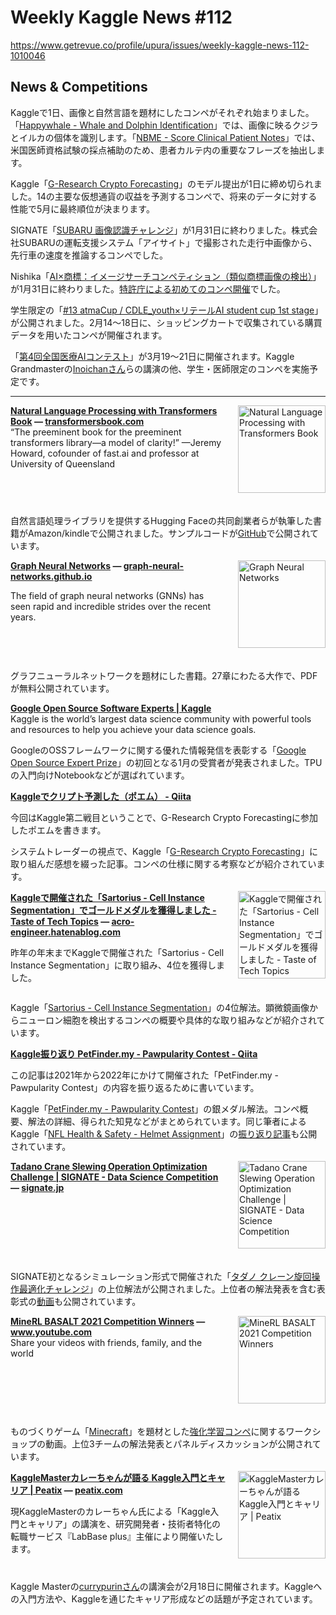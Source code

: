 # Weekly Kaggle News #112
https://www.getrevue.co/profile/upura/issues/weekly-kaggle-news-112-1010046
<h3><h2>News &amp; Competitions</h2><p>Kaggleで1日、画像と自然言語を題材にしたコンペがそれぞれ始まりました。「<a href="https://www.kaggle.com/c/happy-whale-and-dolphin/" target="_blank">Happywhale - Whale and Dolphin Identification</a>」では、画像に映るクジラとイルカの個体を識別します。「<a href="https://www.kaggle.com/c/nbme-score-clinical-patient-notes" target="_blank">NBME - Score Clinical Patient Notes</a>」では、米国医師資格試験の採点補助のため、患者カルテ内の重要なフレーズを抽出します。</p><p>Kaggle「<a href="https://www.kaggle.com/c/g-research-crypto-forecasting/" target="_blank">G-Research Crypto Forecasting</a>」のモデル提出が1日に締め切られました。14の主要な仮想通貨の収益を予測するコンペで、将来のデータに対する性能で5月に最終順位が決まります。</p><p>SIGNATE「<a href="https://signate.jp/competitions/563" target="_blank">SUBARU 画像認識チャレンジ</a>」が1月31日に終わりました。株式会社SUBARUの運転支援システム「アイサイト」で撮影された走行中画像から、先行車の速度を推論するコンペでした。</p><p>Nishika「<a href="https://www.nishika.com/competitions/22/summary" target="_blank">AI×商標：イメージサーチコンペティション（類似商標画像の検出）</a>」が1月31日に終わりました。<a href="https://www.meti.go.jp/press/2021/11/20211122001/20211122001.html" target="_blank">特許庁による初めてのコンペ開催</a>でした。</p><p>学生限定の「<a href="https://atma.connpass.com/event/237610/" target="_blank">#13 atmaCup / CDLE_youth×リテールAI student cup 1st stage</a>」が公開されました。2月14〜18日に、ショッピングカートで収集されている購買データを用いたコンペが開催されます。</p><p>「<a href="https://medical-ai-contest.org/" target="_blank">第4回全国医療AIコンテスト</a>」が3月19〜21日に開催されます。Kaggle Grandmasterの<a href="https://www.kaggle.com/inoueu1" target="_blank">Inoichanさん</a>らの講演の他、学生・医師限定のコンペを実施予定です。</p></h3>
<hr>
<p>
<img width="140" height="140" alt="Natural Language Processing with Transformers Book" style="float: right; margin-left: 20px; margin-bottom: 20px;" src="https://s3.amazonaws.com/revue/items/images/013/881/386/thumb/logo.png?1643698800" />
<strong style='display: block;'><a href="https://transformersbook.com/?utm_campaign=Weekly%20Kaggle%20News&amp;utm_medium=email&amp;utm_source=Revue%20newsletter">Natural Language Processing with Transformers Book</a> &mdash; <a href="https://transformersbook.com/">transformersbook.com</a></strong>
“The preeminent book for the preeminent transformers library—a model of clarity!”
—Jeremy Howard, cofounder of fast.ai and professor at University of Queensland
</p>
<div style='clear: both;'></div>
<p><p>自然言語処理ライブラリを提供するHugging Faceの共同創業者らが執筆した書籍がAmazon/kindleで公開されました。サンプルコードが<a href="https://github.com/nlp-with-transformers/notebooks" target="_blank">GitHub</a>で公開されています。</p></p>
<p>
<img width="140" height="140" alt="Graph Neural Networks" style="float: right; margin-left: 20px; margin-bottom: 20px;" src="https://s3.amazonaws.com/revue/items/images/013/944/484/thumb/cover.jpeg?1643920368" />
<strong style='display: block;'><a href="https://graph-neural-networks.github.io/?utm_campaign=Weekly%20Kaggle%20News&amp;utm_medium=email&amp;utm_source=Revue%20newsletter">Graph Neural Networks</a> &mdash; <a href="https://graph-neural-networks.github.io/">graph-neural-networks.github.io</a></strong>
<p>The field of graph neural networks (GNNs) has seen rapid and incredible strides over the recent years.</p>
</p>
<div style='clear: both;'></div>
<p><p>グラフニューラルネットワークを題材にした書籍。27章にわたる大作で、PDFが無料公開されています。</p></p>
<p>
<strong style='display: block;'><a href="https://www.kaggle.com/google-oss-expert-prize-winners?utm_campaign=Weekly%20Kaggle%20News&amp;utm_medium=email&amp;utm_source=Revue%20newsletter">Google Open Source Software Experts | Kaggle</a></strong>
Kaggle is the world’s largest data science community with powerful tools and resources to help you achieve your data science goals.
</p>
<p><p>GoogleのOSSフレームワークに関する優れた情報発信を表彰する「<a href="https://www.kaggle.com/google-oss-expert-prize" target="_blank">Google Open Source Expert Prize</a>」の初回となる1月の受賞者が発表されました。TPUの入門向けNotebookなどが選ばれています。</p></p>
<p>
<strong style='display: block;'><a href="https://qiita.com/blog_UKI/private/fbad4b19e734084e73bf?utm_campaign=Weekly%20Kaggle%20News&amp;utm_medium=email&amp;utm_source=Revue%20newsletter">Kaggleでクリプト予測した（ポエム） - Qiita</a></strong>
<p>今回はKaggle第二戦目ということで、G-Research Crypto Forecastingに参加したポエムを書きます。</p>
</p>
<p><p>システムトレーダーの視点で、Kaggle「<a href="https://www.kaggle.com/c/g-research-crypto-forecasting/" target="_blank">G-Research Crypto Forecasting</a>」に取り組んだ感想を綴った記事。コンペの仕様に関する考察などが紹介されています。</p></p>
<p>
<img width="140" height="140" alt="Kaggleで開催された「Sartorius - Cell Instance Segmentation」でゴールドメダルを獲得しました - Taste of Tech Topics" style="float: right; margin-left: 20px; margin-bottom: 20px;" src="https://s3.amazonaws.com/revue/items/images/013/944/393/thumb/20220124092455.png?1643919835" />
<strong style='display: block;'><a href="https://acro-engineer.hatenablog.com/entry/2022/02/02/120000?utm_campaign=Weekly%20Kaggle%20News&amp;utm_medium=email&amp;utm_source=Revue%20newsletter">Kaggleで開催された「Sartorius - Cell Instance Segmentation」でゴールドメダルを獲得しました - Taste of Tech Topics</a> &mdash; <a href="https://acro-engineer.hatenablog.com/entry/2022/02/02/120000">acro-engineer.hatenablog.com</a></strong>
<p>昨年の年末までKaggleで開催された「Sartorius - Cell Instance Segmentation」に取り組み、4位を獲得しました。</p>
</p>
<div style='clear: both;'></div>
<p><p>Kaggle「<a href="https://www.kaggle.com/c/sartorius-cell-instance-segmentation/" target="_blank">Sartorius - Cell Instance Segmentation</a>」の4位解法。顕微鏡画像からニューロン細胞を検出するコンペの概要や具体的な取り組みなどが紹介されています。</p></p>
<p>
<strong style='display: block;'><a href="https://qiita.com/tt20210824/items/6cef4a715cfefa50e8a7?utm_campaign=Weekly%20Kaggle%20News&amp;utm_medium=email&amp;utm_source=Revue%20newsletter">Kaggle振り返り PetFinder.my - Pawpularity Contest - Qiita</a></strong>
<p>この記事は2021年から2022年にかけて開催された「PetFinder.my - Pawpularity Contest」の内容を振り返るために書いています。</p>
</p>
<p><p>Kaggle「<a href="https://www.kaggle.com/c/petfinder-pawpularity-score/" target="_blank">PetFinder.my - Pawpularity Contest</a>」の銀メダル解法。コンペ概要、解法の詳細、得られた知見などがまとめられています。同じ筆者によるKaggle「<a href="https://www.kaggle.com/c/nfl-health-and-safety-helmet-assignment" target="_blank">NFL Health &amp; Safety - Helmet Assignment</a>」の<a href="https://qiita.com/tt20210824/items/7386e06285ec2b2e7a01" target="_blank">振り返り記事</a>も公開されています。</p></p>
<p>
<img width="140" height="140" alt="Tadano Crane Slewing Operation Optimization Challenge | SIGNATE - Data Science Competition" style="float: right; margin-left: 20px; margin-bottom: 20px;" src="https://s3.amazonaws.com/revue/items/images/013/881/287/thumb/AVbnSmfvs62b9VRvj6ssqlxAF40tC8ij1rYGX3JO.jpg?1643698245" />
<strong style='display: block;'><a href="https://signate.jp/competitions/428/summary?utm_campaign=Weekly%20Kaggle%20News&amp;utm_medium=email&amp;utm_source=Revue%20newsletter">Tadano Crane Slewing Operation Optimization Challenge | SIGNATE - Data Science Competition</a> &mdash; <a href="https://signate.jp/competitions/428/summary">signate.jp</a></strong>

</p>
<div style='clear: both;'></div>
<p><p>SIGNATE初となるシミュレーション形式で開催された「<a href="https://signate.jp/competitions/428?utm_campaign=Weekly%20Kaggle%20News&amp;utm_medium=email&amp;utm_source=Revue%20newsletter" target="_blank">タダノ クレーン旋回操作最適化チャレンジ</a>」の上位解法が公開されました。上位者の解法発表を含む表彰式の<a href="https://youtu.be/gt-NSieFtPA" target="_blank">動画</a>も公開されています。</p></p>
<p>
<img width="140" height="140" alt="MineRL BASALT 2021 Competition Winners" style="float: right; margin-left: 20px; margin-bottom: 20px;" src="https://s3.amazonaws.com/revue/items/images/013/944/593/thumb/hqdefault.jpg?1643920580" />
<strong style='display: block;'><a href="https://www.youtube.com/playlist?list=PLLZt5dr4aQLmkkIWkON-To3F3TEZO4Okq&amp;utm_campaign=Weekly%20Kaggle%20News&amp;utm_medium=email&amp;utm_source=Revue%20newsletter">MineRL BASALT 2021 Competition Winners</a> &mdash; <a href="https://www.youtube.com/playlist?list=PLLZt5dr4aQLmkkIWkON-To3F3TEZO4Okq">www.youtube.com</a></strong>
Share your videos with friends, family, and the world
</p>
<div style='clear: both;'></div>
<p><p>ものづくりゲーム「<a href="https://www.minecraft.net/ja-jp" target="_blank">Minecraft</a>」を題材とした<a href="https://minerl.io/basalt/" target="_blank">強化学習コンペ</a>に関するワークショップの動画。上位3チームの解法発表とパネルディスカッションが公開されています。</p></p>
<p>
<img width="140" height="140" alt="KaggleMasterカレーちゃんが語る Kaggle入門とキャリア | Peatix" style="float: right; margin-left: 20px; margin-bottom: 20px;" src="https://s3.amazonaws.com/revue/items/images/013/943/199/thumb/cover-h7xILYb3V2YZoOxCYj4HJhur40TtBqcE.png?1643916034" />
<strong style='display: block;'><a href="https://peatix.com/event/3151725?utm_campaign=Weekly%20Kaggle%20News&amp;utm_medium=email&amp;utm_source=Revue%20newsletter">KaggleMasterカレーちゃんが語る Kaggle入門とキャリア | Peatix</a> &mdash; <a href="https://peatix.com/event/3151725">peatix.com</a></strong>
<p>現KaggleMasterのカレーちゃん氏による「Kaggle入門とキャリア」の講演を、研究開発者・技術者特化の転職サービス『LabBase plus』主催により開催いたします。</p>
</p>
<div style='clear: both;'></div>
<p><p>Kaggle Masterの<a href="https://www.kaggle.com/currypurin" target="_blank">currypurinさん</a>の講演会が2月18日に開催されます。Kaggleへの入門方法や、Kaggleを通じたキャリア形成などの話題が予定されています。</p></p>
